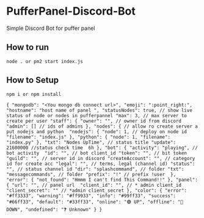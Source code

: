 # PufferPanel-Discord-Bot
Simple Discord Bot for puffer panel
## How to run 
`node . or pm2 start index.js`
## How to Setup
`npm i or npm install`

`{
    "mongodb": "<You mongo db connect url>",
    "emoji": ":point_right:",
    "hostname": "host name of panel ",
    "statusNodes": true, // show live status of node or nodes in pufferpannel
    "max": 3, // max server to create per user
    "staff": {
        "owner": "", // owner id from discord
        "admin": [] // ids of admins
    },
    "nodes": { // allow ro create server a put nodejs and python 
        "nodejs": {
            "node": 1, // deploy on node id
            "filename": "index.js"
        },
        "python": {
            "node": 1,
            "filename": "index.py"
        },
        "txt": "Nodes UpTime", // status title
        "update": 21600000 //status check time  6h
    },
    "bot": {
        "activity": "playing", // bot activity 
        "id": "", // bot client_id
        "token": "", // bit token
        "guild": "", // server id in discord
        "createAccount": "", // category id for create acc
        "legal": "", // terms, legal (channel id)
        "status": "", // status channel id
        "dir": "splashcommand", // folder
        "txt": "messagecommands", // folder
        "prefix": "!" // prefix !user 
    },
    "error": {
        "not_found": "Hmmm I can't find This Command!!"
    },
    "panel": {
        "url": "", // panel url 
        "client_id": "", // * admin client_id
        "client_secret": "" // *admin client_secret
    },
    "color": {
        "error": "#ff3333",
        "warning": "#ff9933",
        "info": "#99ff33",
        "success": "#66ff33",
        "default": "#33ff33",
        "online": "🟢 UP",
        "offline": "🔴 DOWN",
        "undefined": "❓ Unknown"
    }
}`
